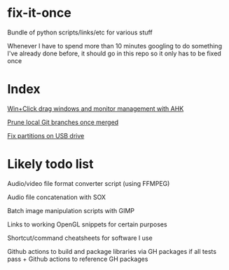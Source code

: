 # fix-it-once
Bundle of python scripts/links/etc for various stuff

Whenever I have to spend more than 10 minutes googling to do something I've already done before, it should go in this repo so it only has to be fixed once

# Index

[Win+Click drag windows and monitor management with AHK](https://github.com/percyqaz/ahk)

[Prune local Git branches once merged](https://stackoverflow.com/a/6127884/12653618)

[Fix partitions on USB drive](https://www.pendrivelinux.com/restoring-your-usb-key-partition/)

# Likely todo list

Audio/video file format converter script (using FFMPEG)

Audio file concatenation with SOX

Batch image manipulation scripts with GIMP

Links to working OpenGL snippets for certain purposes

Shortcut/command cheatsheets for software I use

Github actions to build and package libraries via GH packages if all tests pass + Github actions to reference GH packages
